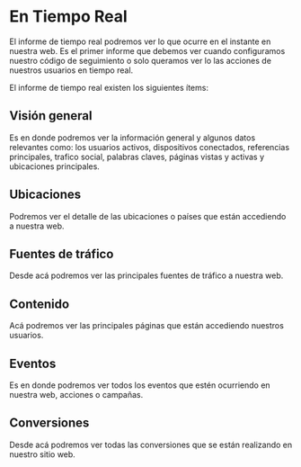 # En Tiempo Real

El informe de tiempo real podremos ver lo que ocurre en el instante en nuestra web. Es el primer informe que debemos ver cuando configuramos nuestro código de seguimiento o solo queramos ver lo las acciones de nuestros usuarios en tiempo real.

El informe de tiempo real existen los siguientes ítems:

## **Visión general**

Es en donde podremos ver la información general y algunos datos relevantes como: los usuarios activos, dispositivos conectados, referencias principales, trafico social, palabras claves, páginas vistas y activas y ubicaciones principales.

## **Ubicaciones**

Podremos ver el detalle de las ubicaciones o países que están accediendo a nuestra web.

## **Fuentes de tráfico**

Desde acá podremos ver las principales fuentes de tráfico a nuestra web.

## **Contenido**

Acá podremos ver las principales páginas que están accediendo nuestros usuarios.

## **Eventos**

Es en donde podremos ver todos los eventos que estén ocurriendo en nuestra web, acciones o campañas. 

## **Conversiones**

Desde acá podremos ver todas las conversiones que se están realizando en nuestro sitio web.

